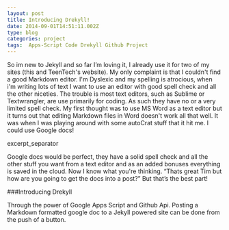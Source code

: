 ```yaml
---
layout: post
title: Introducing Drekyll!
date: 2014-09-01T14:51:11.002Z
type: blog
categories: project
tags:  Apps-Script Code Drekyll Github Project
---
```

﻿So im new to Jekyll and so far I’m loving it, I already use it for two of my sites (this and TeenTech's website). My only complaint is that I couldn't find a good Markdown editor. I'm Dyslexic and my spelling is atrocious, when i'm writing lots of text I want to use an editor with good spell check and all the other niceties. The trouble is most text editors, such as Sublime or Textwrangler, are use primarily for coding. As such they have no or a very limited spell check. My first thought was to use MS Word as a text editor but it turns out that editing Markdown files in Word doesn't work all that well. It was when I was playing around with some autoCrat stuff that it hit me. I could use Google docs! 


excerpt_separator


Google docs would be perfect, they have a solid spell check and all the other stuff you want from a text editor and as an added bonuses everything is saved in the cloud. Now I know what you're thinking. “Thats great Tim but how are you going to get the docs into a post?” But that’s the best part! 


###Introducing Drekyll 


Through the power of Google Apps Script and Github Api. Posting a Markdown formatted google doc to a Jekyll powered site can be done from the push of a button.